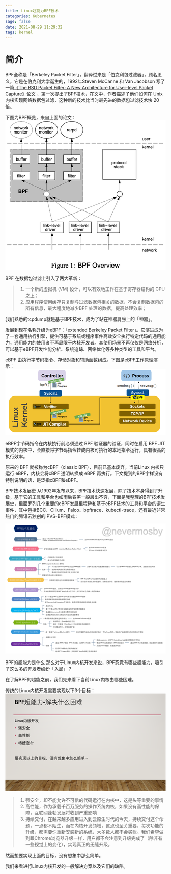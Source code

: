 ```yaml
---
title: Linux超能力BPF技术
categories: Kubernetes
sage: false
date: 2021-08-29 11:29:32
tags: kernel
---
```


# 简介

BPF全称是「Berkeley Packet Filter」，翻译过来是「伯克利包过滤器」，顾名思义，它是在伯克利大学诞生的，1992年Steven McCanne 和 Van Jacobson 写了一篇[《The BSD Packet Filter: A New Architecture for User-level Packet Capture》论文](http://www.tcpdump.org/papers/bpf-usenix93.pdf) ，第一次提出了BPF技术，在文中，作者描述了他们如何在 Unix 内核实现网络数据包过滤，这种新的技术比当时最先进的数据包过滤技术快 20 倍。

<!-- more -->

下图为BPF概览，来自上面的论文：
![1](Linux超能力BPF技术/1.png)

BPF 在数据包过滤上引入了两大革新：

>1. 一个新的虚拟机 (VM) 设计，可以有效地工作在基于寄存器结构的 CPU 之上；
>2. 应用程序使用缓存只复制与过滤数据包相关的数据，不会复制数据包的所有信息，最大程度地减少BPF 处理的数据，提高处理效率；

我们熟悉的tcpdump就是基于BPF技术，成为了站在神器肩膀上的「神器」。

发展到现在名称升级为eBPF：「extended Berkeley Packet Filter」。它演进成为了一套通用执行引擎，提供可基于系统或程序事件高效安全执行特定代码的通用能力，通用能力的使用者不再局限于内核开发者。其使用场景不再仅仅是网络分析，可以基于eBPF开发性能分析、系统追踪、网络优化等多种类型的工具和平台。

eBPF 由执行字节码指令、存储对象和辅助函数组成。下图是eBPF工作原理演示：
![2](Linux超能力BPF技术/2.png)

eBPF字节码指令在内核执行前必须通过 BPF 验证器的验证，同时在启用 BPF JIT 模式的内核中，会直接将字节码指令转成内核可执行的本地指令运行，具有很高的执行效率。

原来的 BPF 就被称为cBPF（classic BPF），目前已基本废弃。当前Linux 内核只运行 eBPF，内核会将cBPF 透明转换成 eBPF 再执行。下文提到的BPF字样没有特别说明的话，是泛指cBPF和eBPF。

BPF技术发展史
从1992年发布以来，BPF技术快速发展，除了技术本身得到了升级，基于它的工具和平台也如雨后春笋一般层出不穷，下面是我整理的BPF技术发展史，里面罗列几个重要的eBPF发展里程碑和基于eBPF技术的工具和平台的诞生事件，其中包括BCC、Cilium、Falco、bpftrace、kubectl-trace，还有最近非常热门的腾讯云独创的IPVS-BPF模式：

![3](Linux超能力BPF技术/3.png)


BPF的超能力是什么
那么对于Linux内核开发来说，BPF究竟有哪些超能力，吸引了这么多的开发者纷纷「入局」？

在了解BPF的超能之前，我们先来看下当前Linux内核由哪些困难。

传统的Linux内核开发需要实现以下3个目标：
![4](Linux超能力BPF技术/4.png)

>1. 强安全，即不能允许不可信的代码运行在内核中，这是头等重要的事情
>2. 高性能，作为承载千百万服务的操作系统内核，如果没有高性能的保障，互联网蓬勃发展将收到严重影响
>3. 持续交付，在越来越多应用进入到云原生时代的今天，持续交付这个命题，一点都不陌生，而在内核开发领域，这点也至关重要，每次功能的升级，都需要你重新安装新的系统，大多数人都不会买账。我们希望做到跟Chrome浏览器升级一样，用户都不会注意到升级完成了（除非有一些视觉上的变化），实现真正的无缝升级。

然而想要实现上面的目标，没有想象中那么简单。

我们来看进行Linux内核开发的一般解决方案以及它们的缺陷。
